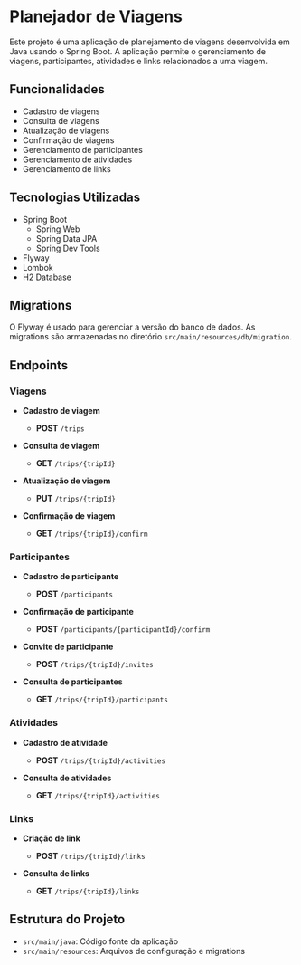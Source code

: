 # Planejador de Viagens

Este projeto é uma aplicação de planejamento de viagens desenvolvida em Java usando o Spring Boot. A aplicação permite o gerenciamento de viagens, participantes, atividades e links relacionados a uma viagem.

## Funcionalidades

- Cadastro de viagens
- Consulta de viagens
- Atualização de viagens
- Confirmação de viagens
- Gerenciamento de participantes
- Gerenciamento de atividades
- Gerenciamento de links

## Tecnologias Utilizadas

- Spring Boot
  - Spring Web
  - Spring Data JPA
  - Spring Dev Tools
- Flyway
- Lombok
- H2 Database

## Migrations

O Flyway é usado para gerenciar a versão do banco de dados. As migrations são armazenadas no diretório `src/main/resources/db/migration`.

## Endpoints

### Viagens

- **Cadastro de viagem**
  - **POST** `/trips`
  
- **Consulta de viagem**
  - **GET** `/trips/{tripId}`
  
- **Atualização de viagem**
  - **PUT** `/trips/{tripId}`
  
- **Confirmação de viagem**
  - **GET** `/trips/{tripId}/confirm`

### Participantes

- **Cadastro de participante**
  - **POST** `/participants`
  
- **Confirmação de participante**
  - **POST** `/participants/{participantId}/confirm`
  
- **Convite de participante**
  - **POST** `/trips/{tripId}/invites`
  
- **Consulta de participantes**
  - **GET** `/trips/{tripId}/participants`

### Atividades

- **Cadastro de atividade**
  - **POST** `/trips/{tripId}/activities`
  
- **Consulta de atividades**
  - **GET** `/trips/{tripId}/activities`

### Links

- **Criação de link**
  - **POST** `/trips/{tripId}/links`
  
- **Consulta de links**
  - **GET** `/trips/{tripId}/links`

## Estrutura do Projeto

- `src/main/java`: Código fonte da aplicação
- `src/main/resources`: Arquivos de configuração e migrations

